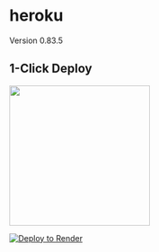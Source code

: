 # heroku

Version
0.83.5


## 1-Click Deploy
<a href="https://heroku.com/deploy?template=https://github.com/francisaus/heroku"><img src="https://www.herokucdn.com/deploy/button.svg" width="250px" /></a>



[![Deploy to Render](https://render.com/images/deploy-to-render-button.svg)](https://render.com/deploy?repo=https://github.com/francisaus/heroku)


